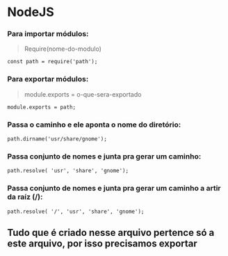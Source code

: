 # NodeJS

### Para importar módulos: 
> Require(nome-do-modulo)

    const path = require('path');

### Para exportar módulos:
> module.exports = o-que-sera-exportado

    module.exports = path;
  



###  Passa o caminho e ele aponta o nome do diretório:
    path.dirname('usr/share/gnome');

### Passa conjunto de nomes e junta pra gerar um caminho:
    path.resolve( 'usr', 'share', 'gnome');

### Passa conjunto de nomes e junta pra gerar um caminho a artir da raíz (/): 
    path.resolve( '/', 'usr', 'share', 'gnome');

## Tudo que é criado nesse arquivo pertence só a este arquivo, por isso precisamos exportar 